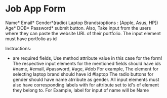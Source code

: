 # Job App Form


Name*
Email*
Gender*(radio)
Laptop Brands(options : [Apple, Asus, HP])
Age*
DOB*
Password*
submit button.
Also, Take input from the users where they can paste the website URL of their portfolio. The input element must have portfolio as id

Instructions:

* are required fields,
Use method attribute value in this case for the form!
The respective input elements for the mentioned fields should have ids #name, #email, #password, #age, #dob
For example, The element for selecting laptop brand should have id #laptop
The radio buttons for gender should have name atrribute as gender.
All input elements must also have corresponding labels with for attribute set to id's of element they belong to.
For Example, label for input of name will be <label for="name"> Name</label>